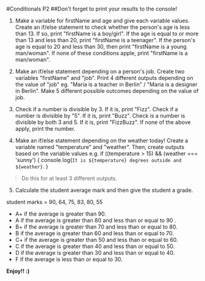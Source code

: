 #Conditionals P2
##Don't forget to print your results to the console!

1. Make a variable for firstName and age and give each variable values. Create an if/else statement to check whether the person's age is less than 13. If so, print "firstName is a boy/girl". If the age is equal to or more than 13 and less than 20, print "firstName is a teenager". If the person's age is equal to 20 and less than 30, then print "firstName is a young man/woman". If none of these conditions apple, print "firstName is a man/woman". 

2. Make an if/else statement depending on a person's job. 
Create two variables "firstName" and "job". 
Print 4 different outputs depending on the value of "job" eg. "Maria is a teacher in Berlin" / "Maria is a designer in Berlin". 
Make 5 different possible outcomes depending on the value of job.

3. Check if a number is divisible by 3. If it is, print "Fizz". Check if a number is divisible by "5". If it is, print "Buzz". Check is a number is divisible by both 3 and 5. If it is, print "FizzBuzz". If none of the above apply, print the number. 

4. Make an if/else statement depending on the weather today!
Create a variable named "temperature" and "weather".
Then, create outputs based on the variable values e.g.
if ((temperature > 15) && (weather === 'sunny') {
    console.log(`It is ${temperature} degrees outside and ${weather}`.
}

>Do this for at least 3 different outputs.

5. Calculate the student average mark and then give the student a grade. 

student marks = 90, 64, 75, 83, 80, 55

- A+ if the average is greater than 90. 
- A if the average is greater than 80 and less than or equal to 90	. 
- B+ if the average is greater than 70 and less than or equal to 80. 
- B if the average is greater than 60 and less than or equal to 70. 
- C+ if the average is greater than 50 and less than or equal to 60. 
- C if the average is greater than 40  and less than or equal to 50. 
- D if the average is greater than 30 and less than or equal to 40. 
- F if the average is less than or equal to 30.

**Enjoy!! :)**
